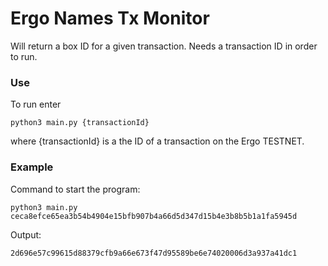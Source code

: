 # Ergo Names Tx Monitor

Will return a box ID for a given transaction. Needs a transaction ID in order to run.

### Use

To run enter

```
python3 main.py {transactionId}
```

where {transactionId} is a the ID of a transaction on the Ergo TESTNET.

### Example

Command to start the program:

```
python3 main.py ceca8efce65ea3b54b4904e15bfb907b4a66d5d347d15b4e3b8b5b1a1fa5945d
```

Output:

```
2d696e57c99615d88379cfb9a66e673f47d95589be6e74020006d3a937a41dc1
```